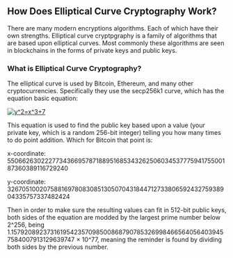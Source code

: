 ## How Does Elliptical Curve Cryptography Work?
There are many modern encryptions algorithms. Each of which have their own strengths. Elliptical curve cryptpgraphy is a family of algorithms that are based upon elliptical curves. Most commonly these algorithms are seen in blockchains in the forms of private keys and public keys.

### What is Elliptical Curve Cryptography?

The elliptical curve is used by Bitcoin, Ethereum, and many other cryptocurrencies. Specifically they use the secp256k1 curve, which has the equation basic equation:  

<a href="https://www.codecogs.com/eqnedit.php?latex=y^2=x^3&plus;7" target="_blank"><img src="https://latex.codecogs.com/gif.latex?y^2=x^3&plus;7" title="y^2=x^3+7" /></a>

This equation is used to find the public key based upon a value (your private key, which is a random 256-bit integer) telling you how many times to do point addition. Which for Bitcoin that point is: 

x-coordinate: 55066263022277343669578718895168534326250603453777594175500187360389116729240

y-coordinate: 32670510020758816978083085130507043184471273380659243275938904335757337482424

Then in order to make sure the resulting values can fit in 512-bit public keys, both sides of the equation are modded by the largest prime number below 2^256, being 1.15792089237316195423570985008687907853269984665640564039457584007913129639747 × 10^77, meaning the reminder is found by dividing both sides by the previous number.
